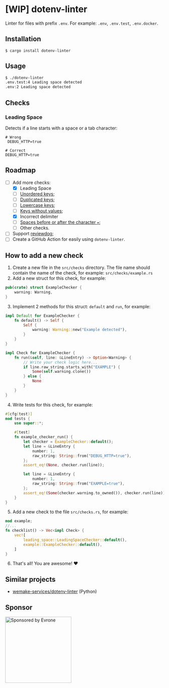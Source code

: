 # [WIP] dotenv-linter

Linter for files with prefix `.env`. For example: `.env`, `.env.test`, `.env.docker`.

## Installation

`$ cargo install dotenv-linter`

## Usage

```bash
$ ./dotenv-linter
.env.test:4 Leading space detected
.env:2 Leading space detected
```

## Checks

### Leading Space

Detects if a line starts with a space or a tab character:
```env
# Wrong
 DEBUG_HTTP=true

# Correct
DEBUG_HTTP=true
```

## Roadmap
- [ ] Add more checks:
  - [x] Leading Space
  - [ ] [Unordered keys](https://github.com/mgrachev/dotenv-linter/issues/4);
  - [ ] [Duplicated keys](https://github.com/mgrachev/dotenv-linter/issues/5);
  - [ ] [Lowercase keys](https://github.com/mgrachev/dotenv-linter/issues/6);
  - [ ] [Keys without values](https://github.com/mgrachev/dotenv-linter/issues/7);
  - [x] Incorrect delimiter
  - [ ] [Spaces before or after the character `=`](https://github.com/mgrachev/dotenv-linter/issues/9);
  - [ ] Other checks.
- [ ] Support [reviewdog](https://github.com/reviewdog/reviewdog);
- [ ] Create a GitHub Action for easily using `dotenv-linter`.

## How to add a new check
1. Create a new file in the `src/checks` directory. The file name should contain the name of the check, for example: `src/checks/example.rs`
2. Add a new struct for this check, for example:

```rust
pub(crate) struct ExampleChecker {
    warning: Warning,
}
```

3. Implement 2 methods for this struct: `default` and `run`, for example:

```rust
impl Default for ExampleChecker {
    fn default() -> Self {
        Self {
            warning: Warning::new("Example detected"),
        }
    }
}

impl Check for ExampleChecker {
    fn run(&self, line: &LineEntry) -> Option<Warning> {
        // Write your check logic here...
        if line.raw_string.starts_with("EXAMPLE") {
            Some(self.warning.clone())
        } else {
            None
        }
    }
}
```

4. Write tests for this check, for example:

```rust
#[cfg(test)]
mod tests {
    use super::*;

    #[test]
    fn example_checker_run() {
        let checker = ExampleChecker::default();
        let line = &LineEntry {
            number: 1,
            raw_string: String::from("DEBUG_HTTP=true"),
        };
        assert_eq!(None, checker.run(line));

        let line = &LineEntry {
            number: 1,
            raw_string: String::from("EXAMPLE=true"),
        };
        assert_eq!(Some(checker.warning.to_owned()), checker.run(line));
    }
}
```

5. Add a new check to the file `src/checks.rs`, for example:

```rust
mod example;
//...
fn checklist() -> Vec<impl Check> {
    vec![
        leading_space::LeadingSpaceChecker::default(),
        example::ExampleChecker::default(),
    ]
}
```

6. That's all! You are awesome! ❤️

## Similar projects
* [wemake-services/dotenv-linter](https://github.com/wemake-services/dotenv-linter) (Python)

## Sponsor

<p>
  <a href="https://evrone.com/?utm_source=action-rubocop">
    <img src="https://solovev.one/static/evrone-sponsored-300.png" 
      alt="Sponsored by Evrone" width="210">
  </a>
</p>
